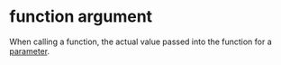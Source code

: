 # function argument

When calling a function, the actual value passed into the function for a [parameter](./function-parameter.md).